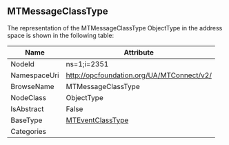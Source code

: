 <!-- objecttype -->
## MTMessageClassType
  
<!-- end of text -->
The representation of the MTMessageClassType ObjectType in the address space is shown in the following table:  

|Name|Attribute|
|---|---|
|NodeId|ns=1;i=2351|
|NamespaceUri|http://opcfoundation.org/UA/MTConnect/v2/|
|BrowseName|MTMessageClassType|
|NodeClass|ObjectType|
|IsAbstract|False|
|BaseType|[MTEventClassType](../../ObjectTypes/MTEventClassType/readme.md)|
|Categories||

